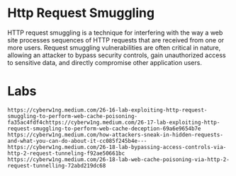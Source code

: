 # Http Request Smuggling

HTTP request smuggling is a technique for interfering with the way a web site processes sequences of HTTP requests that are received from one or more users. Request smuggling vulnerabilities are often critical in nature, allowing an attacker to bypass security controls, gain unauthorized access to sensitive data, and directly compromise other application users.

# Labs

```
https://cyberw1ng.medium.com/26-16-lab-exploiting-http-request-smuggling-to-perform-web-cache-poisoning-fa35ac4fdf4chttps://cyberw1ng.medium.com/26-17-lab-exploiting-http-request-smuggling-to-perform-web-cache-deception-69a6e9654b7e
https://cyberw1ng.medium.com/how-attackers-sneak-in-hidden-requests-and-what-you-can-do-about-it-cc085f245b4e---
https://cyberw1ng.medium.com/26-18-lab-bypassing-access-controls-via-http-2-request-tunneling-f92ae50661bc
https://cyberw1ng.medium.com/26-18-lab-web-cache-poisoning-via-http-2-request-tunnelling-72abd219dc68
```
